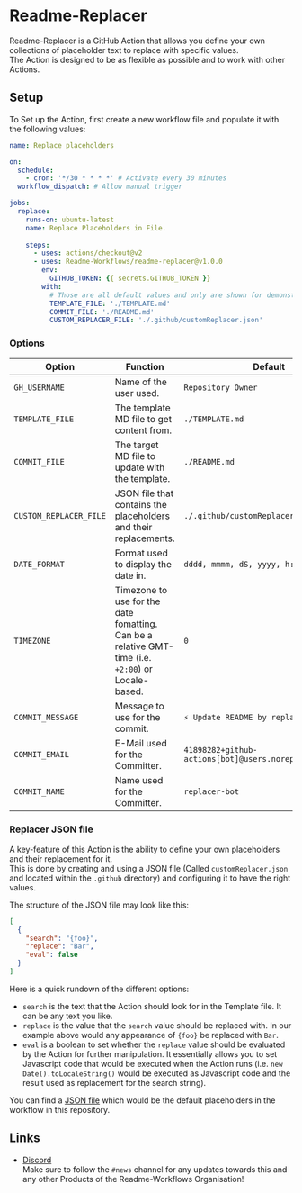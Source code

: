 [default]: https://github.com/Readme-Workflows/readme-replacer/blob/main/src/replacers.json
[discord]: https://discord.gg/2a9VC4AK6x

# Readme-Replacer

Readme-Replacer is a GitHub Action that allows you define your own collections of placeholder text to replace with specific values.  
The Action is designed to be as flexible as possible and to work with other Actions.

## Setup

To Set up the Action, first create a new workflow file and populate it with the following values:  
```yaml
name: Replace placeholders

on:
  schedule:
    - cron: '*/30 * * * *' # Activate every 30 minutes
  workflow_dispatch: # Allow manual trigger

jobs:
  replace:
    runs-on: ubuntu-latest
    name: Replace Placeholders in File.
    
    steps:
      - uses: actions/checkout@v2
      - uses: Readme-Workflows/readme-replacer@v1.0.0
        env:
          GITHUB_TOKEN: {{ secrets.GITHUB_TOKEN }}
        with:
          # Those are all default values and only are shown for demonstration
          TEMPLATE_FILE: './TEMPLATE.md'
          COMMIT_FILE: './README.md'
          CUSTOM_REPLACER_FILE: './.github/customReplacer.json'
```

### Options

| Option                 | Function                                                                                           | Default                                                 |
| ---------------------- | -------------------------------------------------------------------------------------------------- | ------------------------------------------------------- |
| `GH_USERNAME`          | Name of the user used.                                                                             | `Repository Owner`                                      |
| `TEMPLATE_FILE`        | The template MD file to get content from.                                                          | `./TEMPLATE.md`                                         |
| `COMMIT_FILE`          | The target MD file to update with the template.                                                    | `./README.md`                                           |
| `CUSTOM_REPLACER_FILE` | JSON file that contains the placeholders and their replacements.                                   | `./.github/customReplacer.json`                         |
| `DATE_FORMAT`          | Format used to display the date in.                                                                | `dddd, mmmm, dS, yyyy, h:MM:ss TT`                      |
| `TIMEZONE`             | Timezone to use for the date fomatting. Can be a relative GMT-time (i.e. `+2:00`) or Locale-based. | `0`                                                     |
| `COMMIT_MESSAGE`       | Message to use for the commit.                                                                     | `⚡ Update README by replacing keywords`                |
| `COMMIT_EMAIL`         | E-Mail used for the Committer.                                                                     | `41898282+github-actions[bot]@users.noreply.github.com` |
| `COMMIT_NAME`          | Name used for the Committer.                                                                       | `replacer-bot`                                          |

### Replacer JSON file

A key-feature of this Action is the ability to define your own placeholders and their replacement for it.  
This is done by creating and using a JSON file (Called `customReplacer.json` and located within the `.github` directory) and configuring it to have the right values.

The structure of the JSON file may look like this:  
```json
[
  {
    "search": "{foo}",
    "replace": "Bar",
    "eval": false
  }
]
```
Here is a quick rundown of the different options:

- `search` is the text that the Action should look for in the Template file. It can be any text you like.
- `replace` is the value that the `search` value should be replaced with. In our example above would any appearance of `{foo}` be replaced with `Bar`.
- `eval` is a boolean to set whether the `replace` value should be evaluated by the Action for further manipulation. It essentially allows you to set Javascript code that would be executed when the Action runs (i.e. `new Date().toLocaleString()` would be executed as Javascript code and the result used as replacement for the search string).

You can find a [JSON file][default] which would be the default placeholders in the workflow in this repository.

## Links

- [Discord]  
  Make sure to follow the `#news` channel for any updates towards this and any other Products of the Readme-Workflows Organisation!
